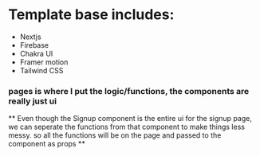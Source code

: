 # Template base includes:

- Nextjs
- Firebase
- Chakra UI
- Framer motion
- Tailwind CSS

### pages is where I put the logic/functions, the components are really just ui

** Even though the Signup component is the entire ui for the signup page, we can seperate the functions from that component to make things less messy. so all the functions will be on the page and passed to the component as props **
